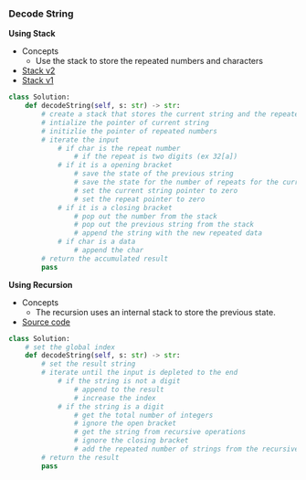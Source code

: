 ### Decode String
**Using Stack**
- Concepts
    - Use the stack to store the repeated numbers and characters 
- [Stack v2](source/stack2.py)
- [Stack v1](source/stack.py)
```python
class Solution:
    def decodeString(self, s: str) -> str:
        # create a stack that stores the current string and the repeated number
        # intialize the pointer of current string
        # initizlie the pointer of repeated numbers
        # iterate the input
            # if char is the repeat number
                # if the repeat is two digits (ex 32[a])
            # if it is a opening bracket
                # save the state of the previous string
                # save the state for the number of repeats for the current string 
                # set the current string pointer to zero
                # set the repeat pointer to zero
            # if it is a closing bracket
                # pop out the number from the stack
                # pop out the previous string from the stack
                # append the string with the new repeated data
            # if char is a data
                # append the char
        # return the accumulated result
        pass
```

**Using Recursion**
- Concepts 
    - The recursion uses an internal stack to store the previous state.
- [Source code](source/recursive.py)

```python
class Solution:
    # set the global index
    def decodeString(self, s: str) -> str:
        # set the result string
        # iterate until the input is depleted to the end
            # if the string is not a digit
                # append to the result
                # increase the index
            # if the string is a digit
                # get the total number of integers
                # ignore the open bracket
                # get the string from recursive operations
                # ignore the closing bracket
                # add the repeated number of strings from the recursive function
        # return the result
        pass
```
